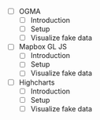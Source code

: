 - [ ] OGMA
  - [ ] Introduction
  - [ ] Setup
  - [ ] Visualize fake data
- [ ] Mapbox GL JS
  - [ ] Introduction
  - [ ] Setup
  - [ ] Visualize fake data
- [ ] Highcharts
  - [ ] Introduction
  - [ ] Setup
  - [ ] Visualize fake data

